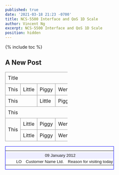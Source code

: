 ```yaml
---
published: true
date: '2021-03-18 21:23 -0700'
title: NCS-5500 Interface and QoS 1D Scale
author: Vincent Ng
excerpt: NCS-5500 Interface and QoS 1D Scale
position: hidden
---
```

{% include toc %}

## A New Post

<style>
 .test1 table {
  border-collapse: collapse;
  table-layout: fixed;
  width: 40%;
 }
 .test1 table td, .test1 table th {
  border: 1px solid #999;
  padding: 0.5rem;
  text-align: left;
 }
</style>

<div class="test1">
<table>
    <colgroup>
        <col width="5%" />
        <col width="5%" />
        <col width="15%" />
        <col width="5%" />
        <col width="5%" />
        <col width="15%" />
    </colgroup>
  <tr>
    <td colspan="6">Title</td>
  </tr>
  <tr>
    <td>This</td>
    <td>Little</td>
    <td>Piggy</td>
    <td>Went</td>
    <td>To</td>
    <td>Market</td>
  </tr>
  <tr>
    <td colspan="2">This</td>
    <td>Little</td>
    <td>Piggy</td>
    <td>Went</td>
    <td>To</td>
  </tr>
    <tr>
    <td colspan="4">This</td>
    <td rowspan="3">Little</td>
    <td>Piggy</td>
  </tr>
  <tr>
    <td rowspan="2">This</td>
    <td>Little</td>
    <td>Piggy</td>
    <td>Went</td>
    <td>To</td>
  </tr>
  <tr>
    <td>Little</td>
    <td>Piggy</td>
    <td>Went</td>
    <td>To</td>
  </tr>
</table>
</div>

  <div style="width:350px; border:blue 1px solid">
    <table border="0" style="font-family:Arial,Helvetica;font-size:10pt;table-layout:fixed;">
      <tr>
        <td style="width:17px;"/>
        <td style="width:20px;"/>
        <td style="width:180px;"/>
        <td style="width:130px;"/>
      </tr>
      <tr>
        <td colspan="4" style="width:100%;text-align:center;font-eight:bold;background-color:#eef;">09 January 2012</td>
      </tr>
      <tr title="09 January 2012">
        <td align="center" valign="middle" colspan="1" style="width:17px;height:1.1em;"><img src="../../../../_layouts/images/WebParts2010/AWT3_Klein.png" style="border-style:None;border-width:0px;height:1.1em;width:1.1em;" /></td>
        <td align="left" valign="top" colspan="1" style="width:20px;height:1.1em;text-overflow:ellipsis;overflow:hidden;white-space:nowrap;">LO</td>
        <td align="left" valign="top" colspan="1" style="width:180px;height:1.1em;text-overflow:ellipsis;overflow:hidden;white-space:nowrap;">Customer Name Ltd.</td>
        <td align="left" valign="top" colspan="1" style="width:120px;height:1.1em;text-overflow:ellipsis;overflow:hidden;white-space:nowrap;">Reason for visiting today</td>
      </tr>
    </table>
  </div>
